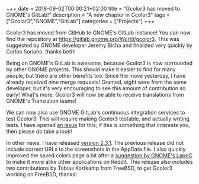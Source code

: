 +++
date = 2018-09-02T00:00:21+02:00
title = "Gcolor3 has moved to GNOME's GitLab!"
description = "A new chapter in Gcolor3"
tags = ["Gcolor3","GNOME","GitLab"]
categories = ["Projects"]
+++

Gcolor3 has moved from GitHub to GNOME's GitLab instance! You can now
find the repository at https://gitlab.gnome.org/World/gcolor3. This
was suggested by GNOME developer Jeremy Bicha and finalized very
quickly by Carlos Soriano, thanks both!

Being on GNOME's GitLab is awesome, because Gcolor3 is now surrounded
by other GNOME projects. This should make it easier to find for many
people, but there are other benefits too. Since the move yesterday, I
have already received nine merge requests! Granted, eight were from
the same developer, but it's very encouraging to see this amount of
contribution so early! What's more, Gcolor3 will now be able to
receive translations from GNOME's Translation teams!

We can now also use GNOME GitLab's continuous integration services to
test Gcolor3. This will require making Gcolor3 testable, and actually
writing tests. I have opened [an
issue](https://gitlab.gnome.org/World/gcolor3/issues/108) for this; if
this is something that interests you, then please do take a look!

In other news, I have released [version
2.3.1](https://gitlab.gnome.org/World/gcolor3/tags/v2.3.1). The
previous release did not include correct URLs to the screenshots in
the AppData file. I also quickly improved the saved colors page a bit
after a [suggestion by GNOME's
LapoC](https://www.reddit.com/r/gnome/comments/9c5mvk/today_i_released_gcolor3_version_23/e58h9s1/)
to make it more alike other applications on Reddit. This release also
includes two contributions by Tobias Kortkamp from FreeBSD, to get
Gcolor3 working on FreeBSD, thanks!
